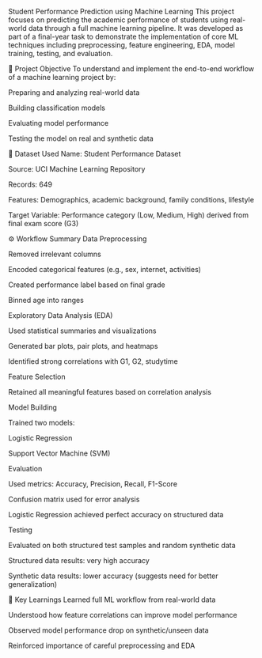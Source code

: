 Student Performance Prediction using Machine Learning
This project focuses on predicting the academic performance of students using real-world data through a full machine learning pipeline. It was developed as part of a final-year task to demonstrate the implementation of core ML techniques including preprocessing, feature engineering, EDA, model training, testing, and evaluation.

📌 Project Objective
To understand and implement the end-to-end workflow of a machine learning project by:

Preparing and analyzing real-world data

Building classification models

Evaluating model performance

Testing the model on real and synthetic data

📁 Dataset Used
Name: Student Performance Dataset

Source: UCI Machine Learning Repository

Records: 649

Features: Demographics, academic background, family conditions, lifestyle

Target Variable: Performance category (Low, Medium, High) derived from final exam score (G3)

⚙️ Workflow Summary
Data Preprocessing

Removed irrelevant columns

Encoded categorical features (e.g., sex, internet, activities)

Created performance label based on final grade

Binned age into ranges

Exploratory Data Analysis (EDA)

Used statistical summaries and visualizations

Generated bar plots, pair plots, and heatmaps

Identified strong correlations with G1, G2, studytime

Feature Selection

Retained all meaningful features based on correlation analysis

Model Building

Trained two models:

Logistic Regression

Support Vector Machine (SVM)

Evaluation

Used metrics: Accuracy, Precision, Recall, F1-Score

Confusion matrix used for error analysis

Logistic Regression achieved perfect accuracy on structured data

Testing

Evaluated on both structured test samples and random synthetic data

Structured data results: very high accuracy

Synthetic data results: lower accuracy (suggests need for better generalization)

🧠 Key Learnings
Learned full ML workflow from real-world data

Understood how feature correlations can improve model performance

Observed model performance drop on synthetic/unseen data

Reinforced importance of careful preprocessing and EDA
